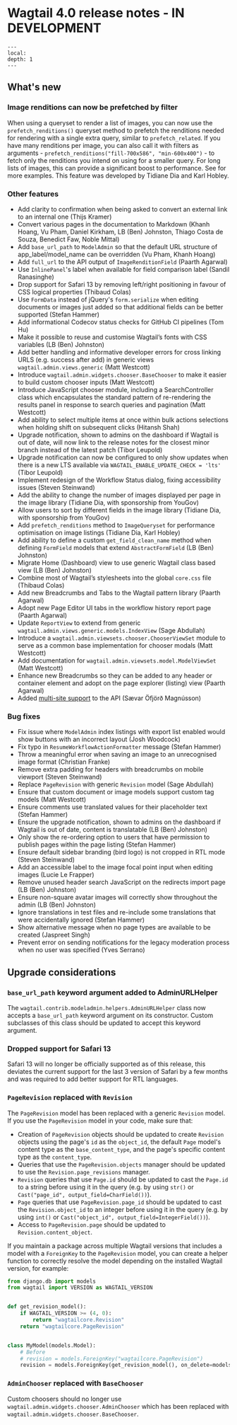 # Wagtail 4.0 release notes - IN DEVELOPMENT

```{contents}
---
local:
depth: 1
---
```

## What's new

### Image renditions can now be prefetched by filter

When using a queryset to render a list of images, you can now use the ``prefetch_renditions()`` queryset method to prefetch the renditions needed for rendering with a single extra query, similar to ``prefetch_related``. If you have many renditions per image, you can also call it with filters as arguments - ``prefetch_renditions("fill-700x586", "min-600x400")`` - to fetch only the renditions you intend on using for a smaller query. For long lists of images, this can provide a significant boost to performance. See [](prefetching_image_renditions) for more examples. This feature was developed by Tidiane Dia and Karl Hobley.

### Other features

 * Add clarity to confirmation when being asked to convert an external link to an internal one (Thijs Kramer)
 * Convert various pages in the documentation to Markdown (Khanh Hoang, Vu Pham, Daniel Kirkham, LB (Ben) Johnston, Thiago Costa de Souza, Benedict Faw, Noble Mittal)
 * Add `base_url_path` to `ModelAdmin` so that the default URL structure of app_label/model_name can be overridden (Vu Pham, Khanh Hoang)
 * Add `full_url` to the API output of `ImageRenditionField` (Paarth Agarwal)
 * Use `InlinePanel`'s label when available for field comparison label (Sandil Ranasinghe)
 * Drop support for Safari 13 by removing left/right positioning in favour of CSS logical properties (Thibaud Colas)
 * Use `FormData` instead of jQuery's `form.serialize` when editing documents or images just added so that additional fields can be better supported (Stefan Hammer)
 * Add informational Codecov status checks for GitHub CI pipelines (Tom Hu)
 * Make it possible to reuse and customise Wagtail’s fonts with CSS variables (LB (Ben) Johnston)
 * Add better handling and informative developer errors for cross linking URLS (e.g. success after add) in generic views `wagtail.admin.views.generic` (Matt Westcott)
 * Introduce `wagtail.admin.widgets.chooser.BaseChooser` to make it easier to build custom chooser inputs (Matt Westcott)
 * Introduce JavaScript chooser module, including a SearchController class which encapsulates the standard pattern of re-rendering the results panel in response to search queries and pagination (Matt Westcott)
 * Add ability to select multiple items at once within bulk actions selections when holding shift on subsequent clicks (Hitansh Shah)
 * Upgrade notification, shown to admins on the dashboard if Wagtail is out of date, will now link to the release notes for the closest minor branch instead of the latest patch (Tibor Leupold)
 * Upgrade notification can now be configured to only show updates when there is a new LTS available via `WAGTAIL_ENABLE_UPDATE_CHECK = 'lts'` (Tibor Leupold)
 * Implement redesign of the Workflow Status dialog, fixing accessibility issues (Steven Steinwand)
 * Add the ability to change the number of images displayed per page in the image library (Tidiane Dia, with sponsorship from YouGov)
 * Allow users to sort by different fields in the image library (Tidiane Dia, with sponsorship from YouGov)
 * Add `prefetch_renditions` method to `ImageQueryset` for performance optimisation on image listings (Tidiane Dia, Karl Hobley)
 * Add ability to define a custom `get_field_clean_name` method when defining `FormField` models that extend `AbstractFormField` (LB (Ben) Johnston)
 * Migrate Home (Dashboard) view to use generic Wagtail class based view (LB (Ben) Johnston)
 * Combine most of Wagtail’s stylesheets into the global `core.css` file (Thibaud Colas)
 * Add new Breadcrumbs and Tabs to the Wagtail pattern library (Paarth Agarwal)
 * Adopt new Page Editor UI tabs in the workflow history report page (Paarth Agarwal)
 * Update `ReportView` to extend from generic `wagtail.admin.views.generic.models.IndexView` (Sage Abdullah)
 * Introduce a `wagtail.admin.viewsets.chooser.ChooserViewSet` module to serve as a common base implementation for chooser modals (Matt Westcott)
 * Add documentation for `wagtail.admin.viewsets.model.ModelViewSet` (Matt Westcott)
 * Enhance new Breadcrumbs so they can be added to any header or container element and adopt on the page explorer (listing) view (Paarth Agarwal)
 * Added [multi-site support](api_filtering_pages_by_site) to the API (Sævar Öfjörð Magnússon)

### Bug fixes

 * Fix issue where `ModelAdmin` index listings with export list enabled would show buttons with an incorrect layout (Josh Woodcock)
 * Fix typo in `ResumeWorkflowActionFormatter` message (Stefan Hammer)
 * Throw a meaningful error when saving an image to an unrecognised image format (Christian Franke)
 * Remove extra padding for headers with breadcrumbs on mobile viewport (Steven Steinwand)
 * Replace `PageRevision` with generic `Revision` model (Sage Abdullah)
 * Ensure that custom document or image models support custom tag models (Matt Westcott)
 * Ensure comments use translated values for their placeholder text (Stefan Hammer)
 * Ensure the upgrade notification, shown to admins on the dashboard if Wagtail is out of date, content is translatable (LB (Ben) Johnston)
 * Only show the re-ordering option to users that have permission to publish pages within the page listing (Stefan Hammer)
 * Ensure default sidebar branding (bird logo) is not cropped in RTL mode (Steven Steinwand)
 * Add an accessible label to the image focal point input when editing images (Lucie Le Frapper)
 * Remove unused header search JavaScript on the redirects import page (LB (Ben) Johnston)
 * Ensure non-square avatar images will correctly show throughout the admin (LB (Ben) Johnston)
 * Ignore translations in test files and re-include some translations that were accidentally ignored (Stefan Hammer)
 * Show alternative message when no page types are available to be created (Jaspreet Singh)
 * Prevent error on sending notifications for the legacy moderation process when no user was specified (Yves Serrano)


## Upgrade considerations

### `base_url_path` keyword argument added to AdminURLHelper

The `wagtail.contrib.modeladmin.helpers.AdminURLHelper` class now accepts a `base_url_path` keyword argument on its constructor. Custom subclasses of this class should be updated to accept this keyword argument.

### Dropped support for Safari 13

Safari 13 will no longer be officially supported as of this release, this deviates the current support for the last 3 version of Safari by a few months and was required to add better support for RTL languages.

### `PageRevision` replaced with `Revision`

The `PageRevision` model has been replaced with a generic `Revision` model. If you use the `PageRevision` model in your code, make sure that:

 * Creation of `PageRevision` objects should be updated to create `Revision` objects using the page's `id` as the `object_id`, the default `Page` model's content type as the `base_content_type`, and the page's specific content type as the `content_type`.
 * Queries that use the `PageRevision.objects` manager should be updated to use the `Revision.page_revisions` manager.
 * `Revision` queries that use `Page.id` should be updated to cast the `Page.id` to a string before using it in the query (e.g. by using `str()` or `Cast("page_id", output_field=CharField())`).
 * `Page` queries that use `PageRevision.page_id` should be updated to cast the `Revision.object_id` to an integer before using it in the query (e.g. by using `int()` or `Cast("object_id", output_field=IntegerField())`).
 * Access to `PageRevision.page` should be updated to `Revision.content_object`.

If you maintain a package across multiple Wagtail versions that includes a model with a `ForeignKey` to the `PageRevision` model, you can create a helper function to correctly resolve the model depending on the installed Wagtail version, for example:

```python
from django.db import models
from wagtail import VERSION as WAGTAIL_VERSION


def get_revision_model():
    if WAGTAIL_VERSION >= (4, 0):
        return "wagtailcore.Revision"
    return "wagtailcore.PageRevision"


class MyModel(models.Model):
    # Before
    # revision = models.ForeignKey("wagtailcore.PageRevision")
    revision = models.ForeignKey(get_revision_model(), on_delete=models.CASCADE)
```


### `AdminChooser` replaced with `BaseChooser`

Custom choosers should no longer use `wagtail.admin.widgets.chooser.AdminChooser` which has been replaced with `wagtail.admin.widgets.chooser.BaseChooser`.
